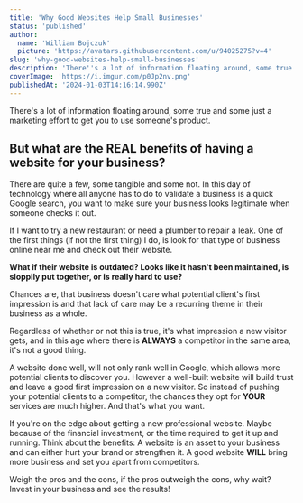 ```yaml
---
title: 'Why Good Websites Help Small Businesses'
status: 'published'
author:
  name: 'William Bojczuk'
  picture: 'https://avatars.githubusercontent.com/u/94025275?v=4'
slug: 'why-good-websites-help-small-businesses'
description: 'There''s a lot of information floating around, some true and some just a marketing effort to get you to use someone''s product. But what are the REAL benefits of having a website for your business?'
coverImage: 'https://i.imgur.com/p0Jp2nv.png'
publishedAt: '2024-01-03T14:16:14.990Z'
---
```


There's a lot of information floating around, some true and some just a marketing effort to get you to use someone's product.

## But what are the REAL benefits of having a website for your business?

There are quite a few, some tangible and some not. In this day of technology where all anyone has to do to validate a business is a quick Google search, you want to make sure your business looks legitimate when someone checks it out.

If I want to try a new restaurant or need a plumber to repair a leak. One of the first things (if not the first thing) I do, is look for that type of business online near me and check out their website.

**What if their website is outdated? Looks like it hasn't been maintained, is sloppily put together, or is really hard to use?**

Chances are, that business doesn't care what potential client's first impression is and that lack of care may be a recurring theme in their business as a whole.

Regardless of whether or not this is true, it's what impression a new visitor gets, and in this age where there is **ALWAYS** a competitor in the same area, it's not a good thing.

A website done well, will not only rank well in Google, which allows more potential clients to discover you. However a well-built website will build trust and leave a good first impression on a new visitor. So instead of pushing your potential clients to a competitor, the chances they opt for **YOUR** services are much higher. And that's what you want.

If you're on the edge about getting a new professional website. Maybe because of the financial investment, or the time required to get it up and running. Think about the benefits: A website is an asset to your business and can either hurt your brand or strengthen it. A good website **WILL** bring more business and set you apart from competitors.

Weigh the pros and the cons, if the pros outweigh the cons, why wait? Invest in your business and see the results!